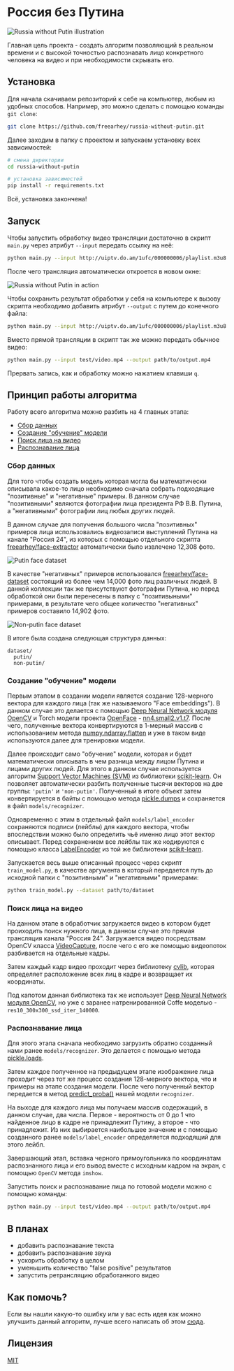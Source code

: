 # Россия без Путина

![Russia without Putin illustration](.readme/illustration1.png)

Главная цель проекта - создать алгоритм позволяющий в реальном времени и с высокой точностью распознавать лицо конкретного человека на видео и при необходимости скрывать его.

## Установка

Для начала скачиваем репозиторий к себе на компьютер, любым из удобных способов. Например, это можно сделать с помощью команды `git clone`:

```sh
git clone https://github.com/freearhey/russia-without-putin.git
```

Далее заходим в папку с проектом и запускаем установку всех зависимостей:

```sh
# смена директории
cd russia-without-putin

# установка зависимостей
pip install -r requirements.txt
```

Всё, установка закончена!

## Запуск

Чтобы запустить обработку видео трансляции достаточно в скрипт `main.py` через атрибут `--input`  передать ссылку на неё:

```sh
python main.py --input http://uiptv.do.am/1ufc/000000006/playlist.m3u8
```

После чего трансляция автоматически откроется в новом окне:

![Russia without Putin in action](.readme/screenshot1.png)

Чтобы сохранить результат обработки у себя на компьютере к вызову скрипта необходимо добавить атрибут `--output` с путем до конечного файла:

```sh
python main.py --input http://uiptv.do.am/1ufc/000000006/playlist.m3u8 --output path/to/output.mp4
```

Вместо прямой трансляции в скрипт так же можно передать обычное видео:

```sh
python main.py --input test/video.mp4 --output path/to/output.mp4
```

Прервать запись, как и обработку можно нажатием клавиши `q`.

## Принцип работы алгоритма

Работу всего алгоритма можно разбить на 4 главных этапа:

- [Сбор данных](#сбор-данных) 
- [Создание "обучение" модели](#создание-обучение-модели) 
- [Поиск лица на видео](#поиск-лица-на-видео) 
- [Распознавание лица](#распознавание-лица) 

### Сбор данных

Для того чтобы создать модель которая могла бы математически описывала какое-то лицо необходимо сначала собрать подходящие "позитивные" и "негативные" примеры. В данном случае "позитивными" являются фотографии лица президента РФ В.В. Путина, а "негативными" фотографии лиц любых других людей. 

В данном случае для получения большого числа "позитивных" примеров лица использовались видеозаписи выступлений Путина на канале "Россия 24", из которых с помощью отдельного скрипта [freearhey/face-extractor](https://github.com/freearhey/face-extractor) автоматически было извлечено 12,308 фото.

![Putin face dataset](.readme/screenshot2.png)

В качестве "негативных" примеров использовался [freearhey/face-dataset](https://github.com/freearhey/face-dataset) состоящий из более чем 14,000 фото лиц различных людей. В данной коллекции так же присутствуют фотографии Путина, но перед обработкой они были перенесены в папку с "позитивыными" примерами, в результате чего общее количество "негативных" примеров составило 14,902 фото.

![Non-putin face dataset](.readme/screenshot3.png)

В итоге была создана следующая структура данных:

```
dataset/
  putin/
  non-putin/
```

### Создание "обучение" модели

Первым этапом в создании модели является создание 128-мерного вектора для каждого лица (так же называемого "Face embeddings"). В данном случае это делается с помощью [Deep Neural Network модуля OpenCV](https://docs.opencv.org/master/d2/d58/tutorial_table_of_content_dnn.html) и Torch модели проекта [OpenFace](https://cmusatyalab.github.io/openface/) - [nn4.small2.v1.t7](https://storage.cmusatyalab.org/openface-models/nn4.small2.v1.t7). После чего, полученные вектора конвертируются в 1-мерный массив с использованием метода [numpy.ndarray.flatten](https://docs.scipy.org/doc/numpy/reference/generated/numpy.ndarray.flatten.html) и уже в таком виде используются далее для тренировки модели.

Далее происходит само "обучение" модели, которая и будет математически описывать в чем разница между лицом Путина и лицами других людей. Для этого в данном случае используется алгоритм [Support Vector Machines (SVM)](https://scikit-learn.org/stable/modules/svm.html#support-vector-machines) из библиотеки [scikit-learn](https://scikit-learn.org/stable/). Он позволяет автоматически разбить полученные тысячи векторов на две группы: `'putin'` и `'non-putin'`. Полученный в итоге объект затем конвертируется в байты с помощью метода [pickle.dumps](https://docs.python.org/3/library/pickle.html#pickle.dumps) и сохраняется в файл `models/recognizer`.

Одновременно с этим в отдельный файл `models/label_encoder` сохраняются подписи (лейблы) для каждого вектора, чтобы впоследствии можно было определить чьё именно лицо этот вектор описывает. Перед сохранением все лейблы так же кодируются с помощью класса [LabelEncoder](https://scikit-learn.org/stable/modules/generated/sklearn.preprocessing.LabelEncoder.html) из той же библиотеки [scikit-learn](https://scikit-learn.org/stable/).

Запускается весь выше описанный процесс через скрипт `train_model.py`, в качестве аргумента в который передается путь до исходной папки с "позитивными" и "негативными" примерами:

```sh
python train_model.py --dataset path/to/dataset
```

### Поиск лица на видео

На данном этапе в обработчик загружается видео в котором будет проиходить поиск нужного лица, в данном случае это прямая трансляция канала "Россия 24". Загружается видео посредствам OpenCV класса [VideoCapture](https://docs.opencv.org/2.4/modules/highgui/doc/reading_and_writing_images_and_video.html#videocapture), после чего с его же помощью видеопоток разбивается на отдельные кадры.

Затем каждый кадр видео проходит через библиотеку [cvlib](https://github.com/arunponnusamy/cvlib), которая определяет расположение всех лиц в кадре и возвращает их координаты.

Под капотом данная библиотека так же использует [Deep Neural Network модуля OpenCV](https://docs.opencv.org/master/d2/d58/tutorial_table_of_content_dnn.html), но уже с заранее натренированной Coffe моделью - `res10_300x300_ssd_iter_140000`.

### Распознавание лица

Для этого этапа сначала необходимо загрузить обратно созданный нами ранее `models/recognizer`. Это делается с помощью метода [pickle.loads](https://docs.python.org/3/library/pickle.html#pickle.loads).

Затем каждое полученное на предыдущем этапе изображение лица проходит через тот же процесс создания 128-мерного вектора, что и примеры на этапе создания модели. После чего полученный вектор передается в метод [predict_proba()](https://scikit-learn.org/stable/modules/generated/sklearn.svm.libsvm.predict_proba.html) нашей модели `recognizer`.

На выходе для каждого лица мы получаем массив содержащий, в данном случае, два числа. Первое - вероятность от 0 до 1 что найденное лицо в кадре не принадлежит Путину, а второе - что принадлежит. Из них выбирается наибольшее значение и с помощью созданного ранее `models/label_encoder` определяется подходящий для этого лейбл.

Завершающий этап, вставка черного прямоугольника по координатам распознанного лица и его вывод вместе с исходным кадром на экран, с помощью `OpenCV` метода `imshow`.

Запустить поиск и распознавание лица по готовой модели можно с помощью команды:

```sh
python main.py --input test/video.mp4 --output path/to/output.mp4
```

## В планах

- добавить распознавание текста
- добавить распознавание звука
- ускорить обработку в целом
- уменьшить количество "false positive" результатов
- запустить ретрансляцию обработанного видео

## Как помочь?

Если вы нашли какую-то ошибку или у вас есть идея как можно улучшить данный алгоритм, лучше всего написать об этом [сюда](https://github.com/freearhey/russia-without-putin/issues).

## Лицензия

[MIT](LICENSE)
